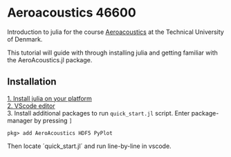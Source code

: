 # Aeroacoustics 46600
Introduction to julia for the course [Aeroacoustics](https://kurser.dtu.dk/course/46600) at the Technical University of Denmark.

This tutorial will guide with through installing julia and getting familiar with the AeroAcoustics.jl package.

## Installation
[1. Install julia on your platform](https://julialang.org/downloads/)  
[2. VScode editor](https://github.com/julia-vscode/julia-vscode#installing-juliavs-codevs-code-julia-extension)  
3. Install additional packages to run `quick_start.jl` script. Enter package-manager by pressing `]`
```
pkg> add AeroAcoustics HDF5 PyPlot
```
Then locate ´quick_start.jl´ and run line-by-line in vscode.


